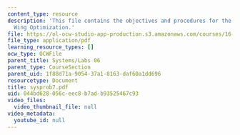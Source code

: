 ```yaml
---
content_type: resource
description: 'This file contains the objectives and procedures for the topic: Detailed
  Wing Optimization.'
file: https://ol-ocw-studio-app-production.s3.amazonaws.com/courses/16-01-unified-engineering-i-ii-iii-iv-fall-2005-spring-2006/044bd628056ceec8b7adb93525467c93_sysprob7.pdf
file_type: application/pdf
learning_resource_types: []
ocw_type: OCWFile
parent_title: Systems/Labs 06
parent_type: CourseSection
parent_uid: 1f88d71a-9054-37a1-8163-daf60a1dd696
resourcetype: Document
title: sysprob7.pdf
uid: 044bd628-056c-eec8-b7ad-b93525467c93
video_files:
  video_thumbnail_file: null
video_metadata:
  youtube_id: null
---
```

